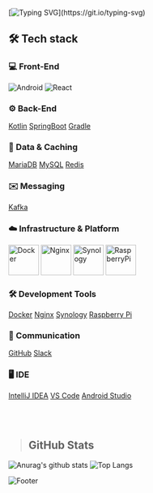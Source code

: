 [![Typing SVG](https://readme-typing-svg.demolab.com?font=Permanent+Marker&size=40&duration=3500&pause=1000&width=500&height=70&lines=%EB%B0%B1%EC%97%94%EB%93%9C+%EA%B0%9C%EB%B0%9C%EC%9E%90+%EA%B0%95%EB%B3%B4%EA%B7%A0%EC%9E%85%EB%8B%88%EB%8B%A4.)](https://git.io/typing-svg)

## 🛠️ Tech stack
### 💻 Front-End
![Android](https://img.shields.io/badge/Android-3DDC84?style=for-the-badge&logo=android&logoColor=white) ![React](https://img.shields.io/badge/React-61DAFB?style=for-the-badge&logo=react&logoColor=white)

### ⚙️ Back-End
[Kotlin](https://img.shields.io/badge/Kotlin-7F52FF?style=for-the-badge&logo=kotlin&logoColor=white) [SpringBoot](https://img.shields.io/badge/SpringBoot-6DB33F?style=for-the-badge&logo=springboot&logoColor=white) [Gradle](https://img.shields.io/badge/Gradle-02303A?style=for-the-badge&logo=gradle&logoColor=white)

### 💾 Data & Caching
[MariaDB](https://img.shields.io/badge/MariaDB-003545?style=for-the-badge&logo=mariadb&logoColor=white) [MySQL](https://img.shields.io/badge/MySQL-4479A1?style=for-the-badge&logo=mysql&logoColor=white) [Redis](https://img.shields.io/badge/Redis-DC382D?style=for-the-badge&logo=redis&logoColor=white)

### ✉️ Messaging
[Kafka](https://img.shields.io/badge/Kafka-231F20?style=for-the-badge&logo=apachekafka&logoColor=white)

### ☁️ Infrastructure & Platform
<img src="https://kangbokyun.github.io/tech-stack-repo/icon/svg/docker/docker.svg" alt="Docker" width="60" height="60"> <img src="https://kangbokyun.github.io/tech-stack-repo/icon/svg/nginx/nginx.svg" alt="Nginx" width="60" height="60"> <img src="https://kangbokyun.github.io/tech-stack-repo/icon/svg/synology/synology.svg" alt="Synology" width="60" height="60"> <img src="https://kangbokyun.github.io/tech-stack-repo/icon/svg/raspberry-pi/raspberry-pi.svg" alt="RaspberryPi" width="60" height="60">

### 🛠️ Development Tools
[Docker](https://img.shields.io/badge/Docker-2496ED?style=for-the-badge&logo=docker&logoColor=white) [Nginx](https://img.shields.io/badge/Nginx-009639?style=for-the-badge&logo=nginx&logoColor=white) [Synology](https://img.shields.io/badge/Synology-B5B5B5?style=for-the-badge&logo=synology&logoColor=white) [Raspberry Pi](https://img.shields.io/badge/Raspberry%20Pi-A22846?style=for-the-badge&logo=raspberrypi&logoColor=white)

### 💬 Communication
[GitHub](https://img.shields.io/badge/GitHub-181717?style=for-the-badge&logo=github&logoColor=white) [Slack](https://img.shields.io/badge/Slack-4A154B?style=for-the-badge&logo=slack&logoColor=white)

### 🖥️ IDE
[IntelliJ IDEA](https://img.shields.io/badge/IntelliJ%20IDEA-000000?style=for-the-badge&logo=intellijidea&logoColor=white) [VS Code](https://img.shields.io/badge/VS%20Code-007ACC?style=for-the-badge&logo=visualstudiocode&logoColor=white) [Android Studio](https://img.shields.io/badge/Android%20Studio-3DDC84?style=for-the-badge&logo=androidstudio&logoColor=white)

<br  />
<br />

> GitHub Stats
> ---
![Anurag's github stats](https://github-readme-stats.vercel.app/api?username=kangbokyun&show_icons=true&theme=tokyonight)
![Top Langs](https://github-readme-stats.vercel.app/api/top-langs/?username=kangbokyun&layout=compact&theme=tokyonight) 

![Footer](https://capsule-render.vercel.app/api?type=waving&color=auto&height=200&section=footer)
